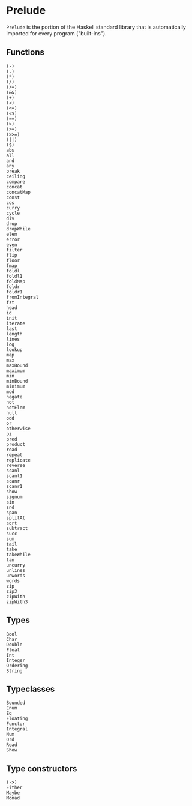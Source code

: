 # Prelude

`Prelude` is the portion of the Haskell standard library that is automatically imported for every program ("built-ins").

## Functions

```
(-)
(.)
(*)
(/)
(/=)
(&&)
(+)
(<)
(<=)
(<$)
(==)
(>)
(>=)
(>>=)
(||)
($)
abs
all
and
any
break
ceiling
compare
concat
concatMap
const
cos
curry
cycle
div
drop
dropWhile
elem
error
even
filter
flip
floor
fmap
foldl
foldl1
foldMap
foldr
foldr1
fromIntegral
fst
head
id
init
iterate
last
length
lines
log
lookup
map
max
maxBound
maximum
min
minBound
minimum
mod
negate
not
notElem
null
odd
or
otherwise
pi
pred
product
read
repeat
replicate
reverse
scanl
scanl1
scanr
scanr1
show
signum
sin
snd
span
splitAt
sqrt
subtract
succ
sum
tail
take
takeWhile
tan
uncurry
unlines
unwords
words
zip
zip3
zipWith
zipWith3
```

## Types

```
Bool
Char
Double
Float
Int
Integer
Ordering
String
```

## Typeclasses

```
Bounded
Enum
Eq
Floating
Functor
Integral
Num
Ord
Read
Show
```

## Type constructors

```
(->)
Either
Maybe
Monad
```
